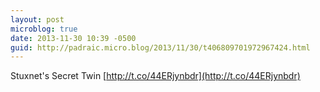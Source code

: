 ```yaml
---
layout: post
microblog: true
date: 2013-11-30 10:39 -0500
guid: http://padraic.micro.blog/2013/11/30/t406809701972967424.html
---
```

Stuxnet's Secret Twin [http://t.co/44ERjynbdr](http://t.co/44ERjynbdr)
